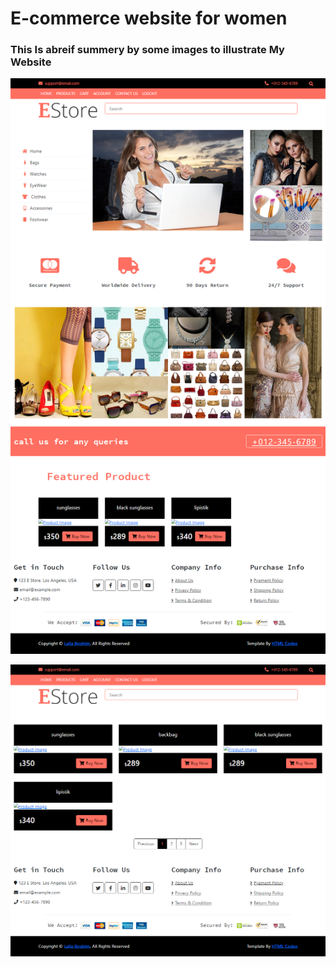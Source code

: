 # E-commerce website for women
### This Is abreif summery by some images to illustrate My Website 

![Home page](https://github.com/laila910/E-WomonStore/blob/master/img/home.png)

![product Page](https://github.com/laila910/E-WomonStore/blob/master/img/products.png)